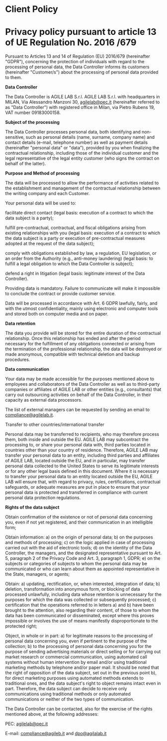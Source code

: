 # Client Policy

# Privacy policy pursuant to article 13 of UE Regulation No. 2016 /679 

Pursuant to Articles 13 and 14 of Regulation (EU) 2016/679 (hereinafter "GDPR"), concerning the protection of individuals with regard to the processing of personal data, the Data Controller informs its customers (hereinafter "Customer/s") about the processing of personal data provided to them.

**Data Controller**

The Data Controller is AGILE LAB S.r.l. AGILE LAB S.r.l. with headquarters in MILAN, Via Alessandro Manzoni 30, <agilelab@pec.it> (hereinafter referred to as "Data Controller") with registered office in Milan, via Pietro Rubens 19, VAT number 09183000158.

**Subject of the processing**

The Data Controller processes personal data, both identifying and non-sensitive, such as personal details (name, surname, company name) and contact details (e-mail, telephone number) as well as payment details (hereinafter "personal data" or "data"), provided by you when finalizing the contractual relationship, including those of the individual customer and the legal representative of the legal entity customer (who signs the contract on behalf of the latter).

**Purpose and Method of processing**

The data will be processed to allow the performance of activities related to the establishment and management of the contractual relationship between the writing company and each Customer.

Your personal data will be used to:

facilitate direct contact
(legal basis: execution of a contract to which the data subject is a party);

fulfill pre-contractual, contractual, and fiscal obligations arising from existing relationships with you
(legal basis: execution of a contract to which the data subject is a party or execution of pre-contractual measures adopted at the request of the data subject);

comply with obligations established by law, a regulation, EU legislation, or an order from the Authority (e.g., anti-money laundering)
(legal basis: to fulfill a legal obligation to which the Data Controller is subject);

defend a right in litigation
(legal basis: legitimate interest of the Data Controller).

Providing data is mandatory. Failure to communicate will make it impossible to conclude the contract or provide customer service.

Data will be processed in accordance with Art. 6 GDPR lawfully, fairly, and with the utmost confidentiality, mainly using electronic and computer tools and stored both on computer media and on paper.

**Data retention**

The data you provide will be stored for the entire duration of the contractual relationship. Once this relationship has ended and after the period necessary for the fulfillment of any obligations connected or arising from the termination of the professional relationship, the data will be destroyed or made anonymous, compatible with technical deletion and backup procedures.

**Data communication**

Your data may be made accessible for the purposes mentioned above to employees and collaborators of the Data Controller as well as to third-party companies or affiliates of AGILE LAB or other entities (e.g., consultants) that carry out outsourcing activities on behalf of the Data Controller, in their capacity as external data processors.

The list of external managers can be requested by sending an email to compliance@agilelab.it.

Transfer to other countries/international transfer

Personal data may be transferred to recipients, who may therefore process them, both inside and outside the EU. AGILE LAB may subcontract the processing to, or share your personal data with, third parties located in countries other than your country of residence. Therefore, AGILE LAB may transfer your personal data to an entity, including third parties and affiliates of AGILE LAB, located outside the EU, and in particular, may transfer personal data collected to the United States to serve its legitimate interests or for any other legal basis defined in this document. Where it is necessary to transfer your personal data to an entity located outside the EU, AGILE LAB will ensure that, with regard to privacy, rules, certifications, contractual safeguards, or adequate measures are put in place to ensure that your personal data is protected and transferred in compliance with current personal data protection regulations.

**Rights of the data subject**

Obtain confirmation of the existence or not of personal data concerning you, even if not yet registered, and their communication in an intelligible form;

Obtain information: a) on the origin of personal data; b) on the purposes and methods of processing; c) on the logic applied in case of processing carried out with the aid of electronic tools; d) on the identity of the Data Controller, the managers, and the designated representative pursuant to Art. 5, paragraph 2 of the Privacy Code and Art. 3, paragraph 1, GDPR; e) on the subjects or categories of subjects to whom the personal data may be communicated or who can learn about them as appointed representative in the State, managers, or agents;

Obtain: a) updating, rectification, or, when interested, integration of data; b) deletion, transformation into anonymous form, or blocking of data processed unlawfully, including data whose retention is unnecessary for the purposes for which the data was collected or subsequently processed; c) certification that the operations referred to in letters a) and b) have been brought to the attention, also regarding their content, of those to whom the data has been communicated or disseminated, except where this proves impossible or involves the use of means manifestly disproportionate to the protected right;

Object, in whole or in part: a) for legitimate reasons to the processing of personal data concerning you, even if pertinent to the purpose of the collection; b) to the processing of personal data concerning you for the purpose of sending advertising materials or direct selling or for carrying out market research or commercial communication, using automated call systems without human intervention by email and/or using traditional marketing methods by telephone and/or paper mail. It should be noted that the right of opposition of the data subject, set out in the previous point b), for direct marketing purposes using automated methods extends to traditional ones, and the data subject's right to object remains intact even in part. Therefore, the data subject can decide to receive only communications using traditional methods or only automated communications or neither of the two types of communication.

The Data Controller can be contacted, also for the exercise of the rights mentioned above, at the following addresses:

PEC: <agilelab@pec.it>

E-mail: <compliance@agileb.it> and <dpo@agilalab.it>

